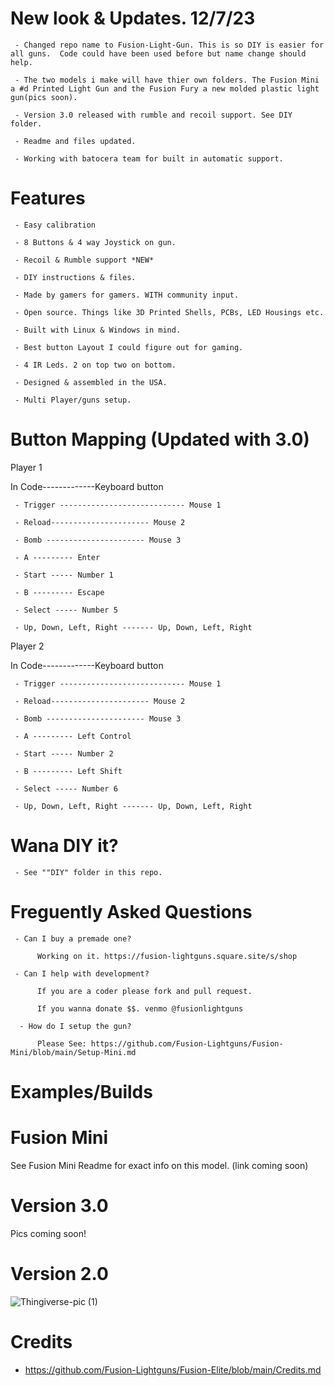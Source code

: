 # New look & Updates. 12/7/23

     - Changed repo name to Fusion-Light-Gun. This is so DIY is easier for all guns.  Code could have been used before but name change should help.

     - The two models i make will have thier own folders. The Fusion Mini a #d Printed Light Gun and the Fusion Fury a new molded plastic light gun(pics soon).

     - Version 3.0 released with rumble and recoil support. See DIY folder.

     - Readme and files updated.

     - Working with batocera team for built in automatic support.
     
# Features

     - Easy calibration 
     
     - 8 Buttons & 4 way Joystick on gun.

     - Recoil & Rumble support *NEW*
          
     - DIY instructions & files.
     
     - Made by gamers for gamers. WITH community input.
      
     - Open source. Things like 3D Printed Shells, PCBs, LED Housings etc.
     
     - Built with Linux & Windows in mind.
     
     - Best button Layout I could figure out for gaming.
     
     - 4 IR Leds. 2 on top two on bottom.
     
     - Designed & assembled in the USA. 
     
     - Multi Player/guns setup.


# Button Mapping (Updated with 3.0)

Player 1

In Code-------------Keyboard button 
     
     - Trigger ---------------------------- Mouse 1
     
     - Reload---------------------- Mouse 2

     - Bomb ---------------------- Mouse 3

     - A --------- Enter
     
     - Start ----- Number 1
     
     - B --------- Escape
          
     - Select ----- Number 5 
    
     - Up, Down, Left, Right ------- Up, Down, Left, Right

Player 2

In Code-------------Keyboard button 
     
     - Trigger ---------------------------- Mouse 1
     
     - Reload---------------------- Mouse 2

     - Bomb ---------------------- Mouse 3

     - A --------- Left Control
     
     - Start ----- Number 2
     
     - B --------- Left Shift
          
     - Select ----- Number 6
    
     - Up, Down, Left, Right ------- Up, Down, Left, Right
     
# Wana DIY it? 

     - See ""DIY" folder in this repo.
     
# Freguently Asked Questions

     - Can I buy a premade one?
     
          Working on it. https://fusion-lightguns.square.site/s/shop
          
     - Can I help with development?
     
          If you are a coder please fork and pull request. 
          
          If you wanna donate $$. venmo @fusionlightguns
          
      - How do I setup the gun?
      
          Please See: https://github.com/Fusion-Lightguns/Fusion-Mini/blob/main/Setup-Mini.md

# Examples/Builds

# Fusion Mini 

See Fusion Mini Readme for exact info on this model. (link coming soon)

# Version 3.0

Pics coming soon!

# Version 2.0 
![Thingiverse-pic (1)](https://github.com/Fusion-Lightguns/Fusion-Mini/assets/118452807/cd7d0198-27b7-4fd1-953c-83e2e4c0cd6b)


# Credits 


- https://github.com/Fusion-Lightguns/Fusion-Elite/blob/main/Credits.md
